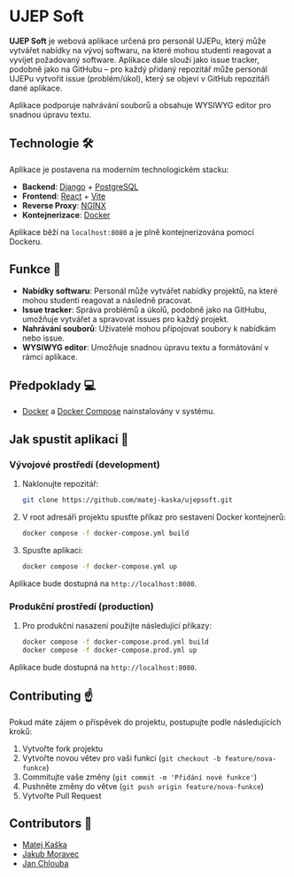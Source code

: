 # UJEP Soft

**UJEP Soft** je webová aplikace určená pro personál UJEPu, který může vytvářet nabídky na vývoj softwaru, na které mohou studenti reagovat a vyvíjet požadovaný software. Aplikace dále slouží jako issue tracker, podobně jako na GitHubu – pro každý přidaný repozitář může personál UJEPu vytvořit issue (problém/úkol), který se objeví v GitHub repozitáři dané aplikace.

Aplikace podporuje nahrávání souborů a obsahuje WYSIWYG editor pro snadnou úpravu textu.

## Technologie 🛠

Aplikace je postavena na moderním technologickém stacku:
- **Backend**: [Django](https://www.djangoproject.com/) + [PostgreSQL](https://www.postgresql.org/)
- **Frontend**: [React](https://reactjs.org/) + [Vite](https://vitejs.dev/)
- **Reverse Proxy**: [NGINX](https://www.nginx.com/)
- **Kontejnerizace**: [Docker](https://www.docker.com/)

Aplikace běží na `localhost:8080` a je plně kontejnerizována pomocí Dockeru.

## Funkce 🚀

- **Nabídky softwaru**: Personál může vytvářet nabídky projektů, na které mohou studenti reagovat a následně pracovat.
- **Issue tracker**: Správa problémů a úkolů, podobně jako na GitHubu, umožňuje vytvářet a spravovat issues pro každý projekt.
- **Nahrávání souborů**: Uživatelé mohou připojovat soubory k nabídkám nebo issue.
- **WYSIWYG editor**: Umožňuje snadnou úpravu textu a formátování v rámci aplikace.

## Předpoklady 💻

- [Docker](https://www.docker.com/get-started) a [Docker Compose](https://docs.docker.com/compose/install/) nainstalovány v systému.

## Jak spustit aplikaci 🔧

### Vývojové prostředí (development)

1. Naklonujte repozitář:
    ```bash
    git clone https://github.com/matej-kaska/ujepsoft.git
    ```

2. V root adresáři projektu spusťte příkaz pro sestavení Docker kontejnerů:
    ```bash
    docker compose -f docker-compose.yml build
    ```

3. Spusťte aplikaci:
    ```bash
    docker compose -f docker-compose.yml up
    ```

Aplikace bude dostupná na `http://localhost:8080`.

### Produkční prostředí (production)

1. Pro produkční nasazení použijte následující příkazy:
    ```bash
    docker compose -f docker-compose.prod.yml build
    docker compose -f docker-compose.prod.yml up
    ```

Aplikace bude dostupná na `http://localhost:8080`.

## Contributing ☝

Pokud máte zájem o příspěvek do projektu, postupujte podle následujících kroků:

1. Vytvořte fork projektu
2. Vytvořte novou větev pro vaši funkci (`git checkout -b feature/nova-funkce`)
3. Commitujte vaše změny (`git commit -m 'Přidání nové funkce'`)
4. Pushněte změny do větve (`git push origin feature/nova-funkce`)
5. Vytvořte Pull Request

## Contributors 👥

- [Matej Kaška](https://github.com/matej-kaska)
- [Jakub Moravec](https://github.com/jmoravec01)
- [Jan Chlouba](https://github.com/Boubik)
